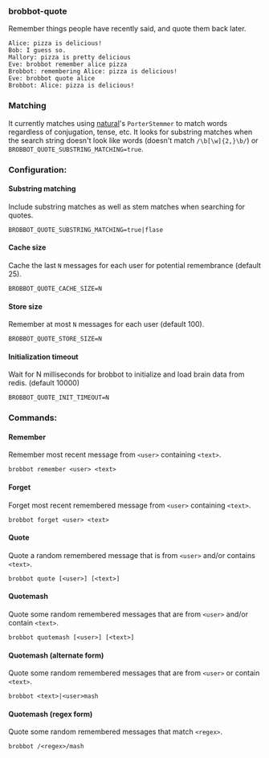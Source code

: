 ### brobbot-quote

Remember things people have recently said, and quote them back later.

```
Alice: pizza is delicious!
Bob: I guess so.
Mallory: pizza is pretty delicious
Eve: brobbot remember alice pizza
Brobbot: remembering Alice: pizza is delicious!
Eve: brobbot quote alice
Brobbot: Alice: pizza is delicious!
```

### Matching

It currently matches using [natural](https://github.com/NaturalNode/natural)'s `PorterStemmer` to match words regardless of conjugation, tense, etc.
It looks for substring matches when the search string doesn't look like words (doesn't match `/\b[\w]{2,}\b/`) or `BROBBOT_QUOTE_SUBSTRING_MATCHING=true`.

### Configuration:

#### Substring matching

Include substring matches as well as stem matches when searching for quotes.

```
BROBBOT_QUOTE_SUBSTRING_MATCHING=true|flase
```

#### Cache size

Cache the last `N` messages for each user for potential remembrance (default 25).

```
BROBBOT_QUOTE_CACHE_SIZE=N
```

#### Store size

Remember at most `N` messages for each user (default 100).

```
BROBBOT_QUOTE_STORE_SIZE=N
```

#### Initialization timeout

Wait for N milliseconds for brobbot to initialize and load brain data from redis. (default 10000)

```
BROBBOT_QUOTE_INIT_TIMEOUT=N
```

### Commands:

#### Remember

Remember most recent message from `<user>` containing `<text>`.

```
brobbot remember <user> <text>
```

#### Forget

Forget most recent remembered message from `<user>` containing `<text>`.

```
brobbot forget <user> <text>
```

#### Quote

Quote a random remembered message that is from `<user>` and/or contains `<text>`.

```
brobbot quote [<user>] [<text>]
```

#### Quotemash

Quote some random remembered messages that are from `<user>` and/or contain `<text>`.

```
brobbot quotemash [<user>] [<text>]
```

#### Quotemash (alternate form)

Quote some random remembered messages that are from `<user>` or contain `<text>`.

```
brobbot <text>|<user>mash
```

#### Quotemash (regex form)

Quote some random remembered messages that match `<regex>`.

```
brobbot /<regex>/mash
```
